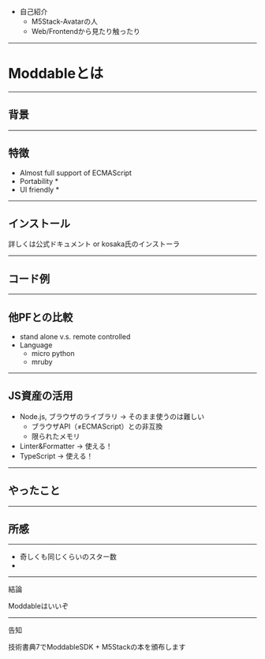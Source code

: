 * 自己紹介
  * M5Stack-Avatarの人
  * Web/Frontendから見たり触ったり
  
---

# Moddableとは

---

## 背景

---

## 特徴

* Almost full support of ECMAScript
* Portability
  * 
* UI friendly
  * 

---

## インストール

詳しくは公式ドキュメント or kosaka氏のインストーラ

---

## コード例

---

## 他PFとの比較

* stand alone v.s. remote controlled
* Language
  * micro python
  * mruby

---

## JS資産の活用

* Node.js, ブラウザのライブラリ -> そのまま使うのは難しい
  * ブラウザAPI（≠ECMAScript）との非互換
  * 限られたメモリ
* Linter&Formatter -> 使える！
* TypeScript -> 使える！

---

## やったこと

---

## 所感

---

* 奇しくも同じくらいのスター数
* 

---

結論

Moddableはいいぞ

---

告知

技術書典7でModdableSDK + M5Stackの本を頒布します

